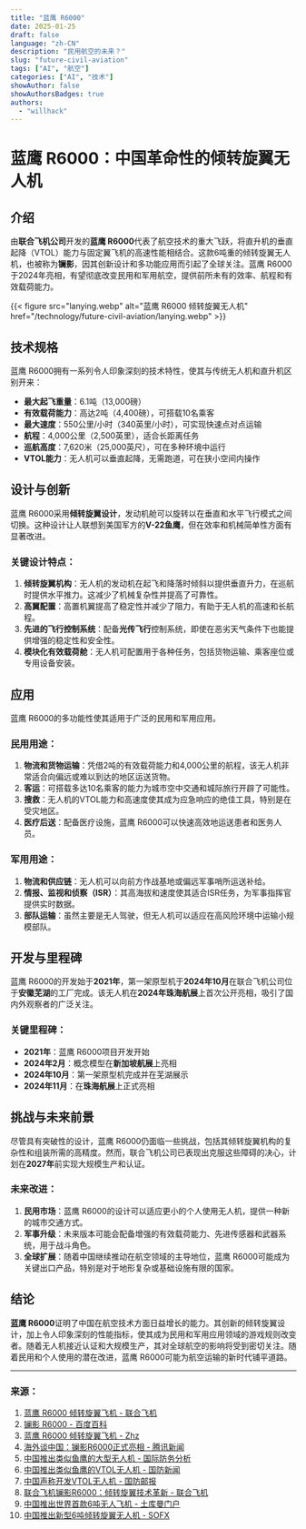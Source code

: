 ```yaml
---
title: "蓝鹰 R6000"
date: 2025-01-25
draft: false
language: "zh-CN"
description: "民用航空的未来？"
slug: "future-civil-aviation"
tags: ["AI", "航空"]
categories: ["AI", "技术"]
showAuthor: false
showAuthorsBadges: true
authors:
  - "willhack"
---
```

# 蓝鹰 R6000：中国革命性的倾转旋翼无人机

## 介绍
由**联合飞机公司**开发的**蓝鹰 R6000**代表了航空技术的重大飞跃，将直升机的垂直起降（VTOL）能力与固定翼飞机的高速性能相结合。这款6吨重的倾转旋翼无人机，也被称为**镧影**，因其创新设计和多功能应用而引起了全球关注。蓝鹰 R6000于2024年亮相，有望彻底改变民用和军用航空，提供前所未有的效率、航程和有效载荷能力。

{{< figure src="lanying.webp" alt="蓝鹰 R6000 倾转旋翼无人机" href="/technology/future-civil-aviation/lanying.webp" >}}

## 技术规格
蓝鹰 R6000拥有一系列令人印象深刻的技术特性，使其与传统无人机和直升机区别开来：

- **最大起飞重量**：6.1吨（13,000磅）
- **有效载荷能力**：高达2吨（4,400磅），可搭载10名乘客
- **最大速度**：550公里/小时（340英里/小时），可实现快速点对点运输
- **航程**：4,000公里（2,500英里），适合长距离任务
- **巡航高度**：7,620米（25,000英尺），可在多种环境中运行
- **VTOL能力**：无人机可以垂直起降，无需跑道，可在狭小空间内操作

## 设计与创新
蓝鹰 R6000采用**倾转旋翼设计**，发动机舱可以旋转以在垂直和水平飞行模式之间切换。这种设计让人联想到美国军方的**V-22鱼鹰**，但在效率和机械简单性方面有显著改进。

### 关键设计特点：
1. **倾转旋翼机构**：无人机的发动机在起飞和降落时倾斜以提供垂直升力，在巡航时提供水平推力。这减少了机械复杂性并提高了可靠性。
2. **高翼配置**：高置机翼提高了稳定性并减少了阻力，有助于无人机的高速和长航程。
3. **先进的飞行控制系统**：配备**光传飞行**控制系统，即使在恶劣天气条件下也能提供增强的稳定性和安全性。
4. **模块化有效载荷舱**：无人机可配置用于各种任务，包括货物运输、乘客座位或专用设备安装。

## 应用
蓝鹰 R6000的多功能性使其适用于广泛的民用和军用应用。

### 民用用途：
1. **物流和货物运输**：凭借2吨的有效载荷能力和4,000公里的航程，该无人机非常适合向偏远或难以到达的地区运送货物。
2. **客运**：可搭载多达10名乘客的能力为城市空中交通和城际旅行开辟了可能性。
3. **搜救**：无人机的VTOL能力和高速度使其成为应急响应的绝佳工具，特别是在受灾地区。
4. **医疗后送**：配备医疗设施，蓝鹰 R6000可以快速高效地运送患者和医务人员。

### 军用用途：
1. **物流和供应链**：无人机可以向前方作战基地或偏远军事哨所运送补给。
2. **情报、监视和侦察（ISR）**：其高海拔和速度使其适合ISR任务，为军事指挥官提供实时数据。
3. **部队运输**：虽然主要是无人驾驶，但无人机可以适应在高风险环境中运输小规模部队。

## 开发与里程碑
蓝鹰 R6000的开发始于**2021年**，第一架原型机于**2024年10月**在联合飞机公司位于**安徽芜湖**的工厂完成。该无人机在**2024年珠海航展**上首次公开亮相，吸引了国内外观察者的广泛关注。

### 关键里程碑：
- **2021年**：蓝鹰 R6000项目开发开始
- **2024年2月**：概念模型在**新加坡航展**上亮相
- **2024年10月**：第一架原型机完成并在芜湖展示
- **2024年11月**：在**珠海航展**上正式亮相

## 挑战与未来前景
尽管具有突破性的设计，蓝鹰 R6000仍面临一些挑战，包括其倾转旋翼机构的复杂性和组装所需的高精度。然而，联合飞机公司已表现出克服这些障碍的决心，计划在**2027年**前实现大规模生产和认证。

### 未来改进：
1. **民用市场**：蓝鹰 R6000的设计可以适应更小的个人使用无人机，提供一种新的城市交通方式。
2. **军事升级**：未来版本可能会配备增强的有效载荷能力、先进传感器和武器系统，用于战斗角色。
3. **全球扩展**：随着中国继续推动在航空领域的主导地位，蓝鹰 R6000可能成为关键出口产品，特别是对于地形复杂或基础设施有限的国家。

## 结论
**蓝鹰 R6000**证明了中国在航空技术方面日益增长的能力。其创新的倾转旋翼设计，加上令人印象深刻的性能指标，使其成为民用和军用应用领域的游戏规则改变者。随着无人机接近认证和大规模生产，其对全球航空的影响将受到密切关注。随着民用和个人使用的潜在改进，蓝鹰 R6000可能为航空运输的新时代铺平道路。

---

### 来源：
1. [蓝鹰 R6000 倾转旋翼飞机 - 联合飞机](https://www.uatair.com/en/product/info/71.html)
2. [镧影 R6000 - 百度百科](https://baike.baidu.com/item/%E9%95%A7%E5%BD%B1%20R6000/64998983)
3. [蓝鹰 R6000 倾转旋翼飞机 - Zhz](https://www.zhz.com/en/product/info/62.html)
4. [海外谈中国：镧影R6000正式亮相 - 腾讯新闻](https://news.qq.com/rain/a/20241015A04CYW00)
5. [中国推出类似鱼鹰的大型无人机 - 国际防务分析](https://internationaldefenceanalysis.com/china-unveils-massive-osprey-like-drone-the-lanying-r6000/)
6. [中国推出类似鱼鹰的VTOL无人机 - 国防新闻](https://www.thedefensenews.com/news-details/China-Unveils-Osprey-Like-VTOL-Drone-Lanying-R6000-Capable-of-2-Ton-Payload-and-4000km-Range/)
7. [中国声称开发VTOL无人机 - 国防邮报](https://thedefensepost.com/2024/10/18/china-development-vtol-drone/)
8. [联合飞机镧影R6000：倾转旋翼技术革新 - 联合飞机](https://www.aibangfly.com/a/7549)
9. [中国推出世界首款6吨无人飞机 - 土库曼门户](https://turkmenportal.com/en/blog/83671/china-introduced-the-worlds-first-6ton-unmanned-aircraft)
10. [中国推出新型6吨倾转旋翼无人机 - SOFX](https://www.sofx.com/china-unveils-new-6-ton-tiltrotor-drone/)
